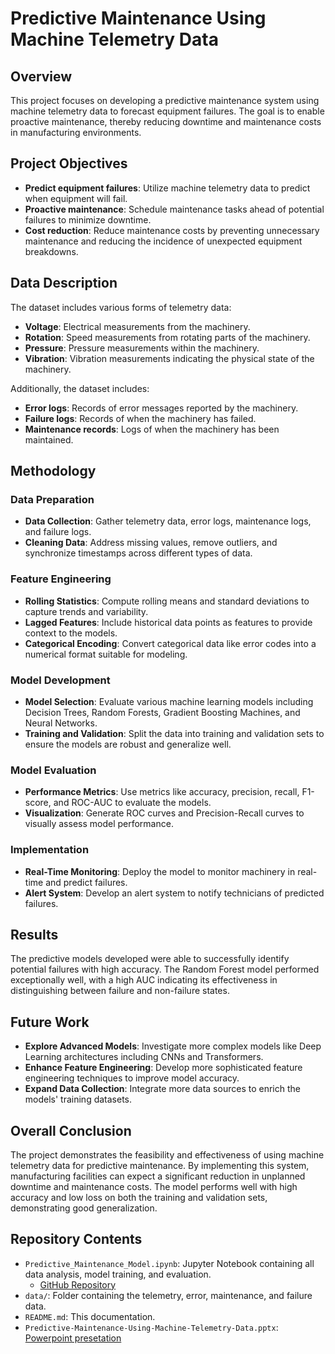 # Predictive Maintenance Using Machine Telemetry Data

## Overview
This project focuses on developing a predictive maintenance system using machine telemetry data to forecast equipment failures. The goal is to enable proactive maintenance, thereby reducing downtime and maintenance costs in manufacturing environments.

## Project Objectives
- **Predict equipment failures**: Utilize machine telemetry data to predict when equipment will fail.
- **Proactive maintenance**: Schedule maintenance tasks ahead of potential failures to minimize downtime.
- **Cost reduction**: Reduce maintenance costs by preventing unnecessary maintenance and reducing the incidence of unexpected equipment breakdowns.

## Data Description
The dataset includes various forms of telemetry data:
- **Voltage**: Electrical measurements from the machinery.
- **Rotation**: Speed measurements from rotating parts of the machinery.
- **Pressure**: Pressure measurements within the machinery.
- **Vibration**: Vibration measurements indicating the physical state of the machinery.

Additionally, the dataset includes:
- **Error logs**: Records of error messages reported by the machinery.
- **Failure logs**: Records of when the machinery has failed.
- **Maintenance records**: Logs of when the machinery has been maintained.

## Methodology

### Data Preparation
- **Data Collection**: Gather telemetry data, error logs, maintenance logs, and failure logs.
- **Cleaning Data**: Address missing values, remove outliers, and synchronize timestamps across different types of data.

### Feature Engineering
- **Rolling Statistics**: Compute rolling means and standard deviations to capture trends and variability.
- **Lagged Features**: Include historical data points as features to provide context to the models.
- **Categorical Encoding**: Convert categorical data like error codes into a numerical format suitable for modeling.

### Model Development
- **Model Selection**: Evaluate various machine learning models including Decision Trees, Random Forests, Gradient Boosting Machines, and Neural Networks.
- **Training and Validation**: Split the data into training and validation sets to ensure the models are robust and generalize well.

### Model Evaluation
- **Performance Metrics**: Use metrics like accuracy, precision, recall, F1-score, and ROC-AUC to evaluate the models.
- **Visualization**: Generate ROC curves and Precision-Recall curves to visually assess model performance.

### Implementation
- **Real-Time Monitoring**: Deploy the model to monitor machinery in real-time and predict failures.
- **Alert System**: Develop an alert system to notify technicians of predicted failures.

## Results
The predictive models developed were able to successfully identify potential failures with high accuracy. The Random Forest model performed exceptionally well, with a high AUC indicating its effectiveness in distinguishing between failure and non-failure states.

## Future Work
- **Explore Advanced Models**: Investigate more complex models like Deep Learning architectures including CNNs and Transformers.
- **Enhance Feature Engineering**: Develop more sophisticated feature engineering techniques to improve model accuracy.
- **Expand Data Collection**: Integrate more data sources to enrich the models' training datasets.

## Overall Conclusion
The project demonstrates the feasibility and effectiveness of using machine telemetry data for predictive maintenance. By implementing this system, manufacturing facilities can expect a significant reduction in unplanned downtime and maintenance costs. The model performs well with high accuracy and low loss on both the training and validation sets, demonstrating good generalization.

## Repository Contents
- `Predictive_Maintenance_Model.ipynb`: Jupyter Notebook containing all data analysis, model training, and evaluation.
    - [GitHub Repository](https://github.com/bigonil/BH-PCMLAI/blob/main/BH-PCMLAI%20Capstone%20Project/Predictive_Maintenance_Model.ipynb)
- `data/`: Folder containing the telemetry, error, maintenance, and failure data.
- `README.md`: This documentation.
- `Predictive-Maintenance-Using-Machine-Telemetry-Data.pptx`: [Powerpoint presetation](https://github.com/bigonil/BH-PCMLAI/blob/main/BH-PCMLAI%20Capstone%20Project/Predictive-Maintenance-Using-Machine-Telemetry-Data.pptx)
